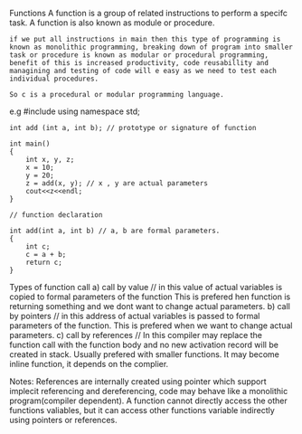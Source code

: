 Functions
	A function is a group of related instructions to perform a specifc task. A function is also known as module or procedure.

	if we put all instructions in main then this type of programming is known as monolithic programming, breaking down of program into smaller task or procedure is known as modular or procedural programming, benefit of this is increased productivity, code reusabillity and managining and testing of code will e easy as we need to test each individual procedures. 

	So c is a procedural or modular programming language.

e.g
	#include<iostream>
	using namespace std;

	int add (int a, int b); // prototype or signature of function

	int main()
	{
		int x, y, z;
		x = 10;
		y = 20;
		z = add(x, y); // x , y are actual parameters 
		cout<<z<<endl;
	} 

	// function declaration

	int add(int a, int b) // a, b are formal parameters.
	{
		int c;
		c = a + b;
		return c;
	}

Types of function call
	a) call by value // in this value of actual variables is copied to formal parameters of the function This is prefered hen function is returning something and we dont want to change actual parameters.
	b) call by pointers // in this address of actual variables is passed to formal parameters of the function. This is prefered when we want to change actual parameters.
	c) call by references // In this compiler may replace the function call with the function body and no new activation record will be created in stack. Usually prefered with smaller functions. It may become inline function, it depends on the complier. 


Notes:
	References are internally created using pointer which support implecit referencing and dereferencing, code may behave like a monolithic program(compiler dependent).
	A function cannot directly access the other functions valiables, but it can access other functions variable indirectly using pointers or references.  